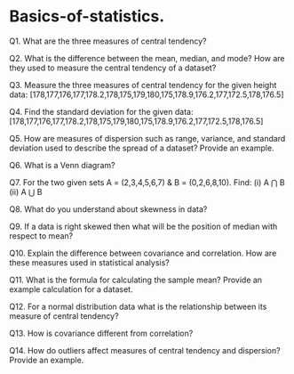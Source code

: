 # Basics-of-statistics.


Q1. What are the three measures of central tendency?

Q2. What is the difference between the mean, median, and mode? How are they used to measure the
central tendency of a dataset?

Q3. Measure the three measures of central tendency for the given height data:
[178,177,176,177,178.2,178,175,179,180,175,178.9,176.2,177,172.5,178,176.5]

Q4. Find the standard deviation for the given data:
[178,177,176,177,178.2,178,175,179,180,175,178.9,176.2,177,172.5,178,176.5]

Q5. How are measures of dispersion such as range, variance, and standard deviation used to describe
the spread of a dataset? Provide an example.

Q6. What is a Venn diagram?

Q7. For the two given sets A = (2,3,4,5,6,7) & B = (0,2,6,8,10). Find:
(i) A ⋂ B
(ii) A ⋃ B

Q8. What do you understand about skewness in data?

Q9. If a data is right skewed then what will be the position of median with respect to mean?

Q10. Explain the difference between covariance and correlation. How are these measures used in
statistical analysis?

Q11. What is the formula for calculating the sample mean? Provide an example calculation for a
dataset.

Q12. For a normal distribution data what is the relationship between its measure of central tendency?

Q13. How is covariance different from correlation?

Q14. How do outliers affect measures of central tendency and dispersion? Provide an example.
